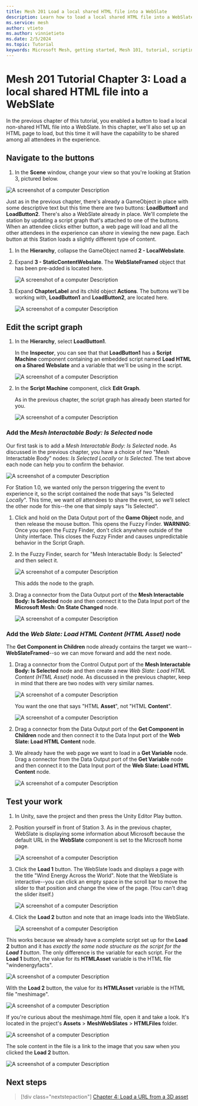 ```yaml
---
title: Mesh 201 Load a local shared HTML file into a WebSlate
description: Learn how to load a local shared HTML file into a WebSlate.
ms.service: mesh
author: vtieto
ms.author: vinnietieto
ms.date: 2/5/2024
ms.topic: Tutorial
keywords: Microsoft Mesh, getting started, Mesh 101, tutorial, scripting, visual scripting, code, coding, interactivity, webslates, HTML
---
```


# Mesh 201 Tutorial Chapter 3: Load a local shared HTML file into a WebSlate

In the previous chapter of this tutorial, you enabled a button to load a local non-shared HTML file into a WebSlate. In this chapter, we'll also set up an HTML page to load, but this time it will have the capability to be shared among all attendees in the experience.

## Navigate to the buttons

1. In the **Scene** window, change your view so that you're looking at Station 3, pictured below.

![A screenshot of a computer Description ](../../../media/mesh-201/032-station-one-one.png)

Just as in the previous chapter, there's already a GameObject in place with some descriptive text but this time there are two buttons: **LoadButton1** and **LoadButton2**. There's also a WebSlate already in place. We'll complete the station by updating a script graph that's attached to one of the buttons. When an attendee clicks either button, a web page will load and all the other attendees in the experience can *share* in viewing the new page. Each button at this Station loads a slightly different type of content.

1. In the **Hierarchy**, collapse the GameObject named **2 - LocalWebslate**.
1. Expand **3 - StaticContentWebslate**. The **WebSlateFramed** object that has been pre-added is located here.

    ![A screenshot of a computer Description ](../../../media/mesh-201/033-slate-in-hierarchy.png)

1. Expand **ChapterLabel** and its child object **Actions**. The buttons we'll be working with, **LoadButton1** and **LoadButton2**, are located here.

    ![A screenshot of a computer Description ](../../../media/mesh-201/034-buttons-in-hierarchy.png)

## Edit the script graph

1. In the **Hierarchy**, select **LoadButton1**.

    In the **Inspector**, you can see that that **LoadButton1** has a **Script Machine** component containing an embedded script named **Load HTML on a Shared Webslate** and a variable that we'll be using in the script.

    ![A screenshot of a computer Description ](../../../media/mesh-201/035-loadbutton1-script-graph.png)

1. In the **Script Machine** component, click **Edit Graph**. 

    As in the previous chapter, the script graph has already been started for you.

    ![A screenshot of a computer Description ](../../../media/mesh-201/037-loadbutton1-script-graph.png)

### Add the *Mesh Interactable Body: Is Selected* node

Our first task is to add a *Mesh Interactable Body: Is Selected* node. As discussed in the previous chapter, you have a choice of *two* "Mesh Interactable Body" nodes: *Is Selected Locally* or *Is Selected*. The text above each node can help you to confirm the behavior.

![A screenshot of a computer Description ](../../../media/mesh-201/027-is-selected-local-or-global.png)

For Station 1.0, we wanted only the person triggering the event to experience it, so the script contained the node that says "Is Selected *Locally*". This time, we want *all* attendees to share the event, so we'll select the other node for this--the one that simply says "Is Selected".

1. Click and hold on the Data Output port of the **Game Object** node, and then release the mouse button. This opens the Fuzzy Finder. **WARNING**: Once you open the Fuzzy Finder, don't click anywhere outside of the Unity interface. This closes the Fuzzy Finder and causes unpredictable behavior in the Script Graph.
1. In the Fuzzy Finder, search for "Mesh Interactable Body: Is Selected" and then select it. 

    ![A screenshot of a computer Description ](../../../media/mesh-201/038-is-selected-menu-item.png)

    This adds the node to the graph.

1. Drag a connector from the Data Output port of the **Mesh Interactable Body: Is Selected** node and then connect it to the Data Input port of the **Microsoft Mesh: On State Changed** node.

    ![A screenshot of a computer Description ](../../../media/mesh-201/039-connect-to-on-state-changed.png)

### Add the *Web Slate: Load HTML Content (HTML Asset)* node

The **Get Component in Children** node already contains the target we want--**WebSlateFramed**--so we can move forward and add the next node.

1. Drag a connector from the Control Output port of the **Mesh Interactable Body: Is Selected** node and then create a new *Web Slate: Load HTML Content (HTML Asset)* node. As discussed in the previous chapter, keep in mind that there are two nodes with very similar names. 

    ![A screenshot of a computer Description ](../../../media/mesh-201/023-load-html-content.png)

    You want the one that says "HTML **Asset**", not "HTML **Content**".

    ![A screenshot of a computer Description ](../../../media/mesh-201/024-node-content-or-asset.png)

1. Drag a connector from the Data Output port of the **Get Component in Children** node and then connect it to the Data Input port of the **Web Slate: Load HTML Content** node.

1. We already have the web page we want to load in a **Get Variable** node. Drag a connector from the Data Output port of the **Get Variable** node and then connect it to the Data Input port of the **Web Slate: Load HTML Content** node.

    ![A screenshot of a computer Description ](../../../media/mesh-201/041-connect-variable-node.png)

## Test your work

1. In Unity, save the project and then press the Unity Editor Play button.

1. Position yourself in front of Station 3. As in the previous chapter, WebSlate is displaying some information about Microsoft because the default URL in the **WebSlate** component is set to the Microsoft home page.

    ![A screenshot of a computer Description ](../../../media/mesh-201/042-station-one-one-with-default-homepage.png)

1. Click the **Load 1** button. The WebSlate loads and displays a page with the title "Wind Energy Across the World". Note that the WebSlate is interactive--you can click an empty space in the scroll bar to move the slider to that position and change the view of the page. (You can't drag the slider itself.)

    ![A screenshot of a computer Description ](../../../media/mesh-201/043-station-one-one-with-html-asset-loaded.png)

1. Click the **Load 2** button and note that an image loads into the WebSlate.

    ![A screenshot of a computer Description ](../../../media/mesh-201/044-station-one-one-with-image-loaded.png)

This works because we already have a complete script set up for the **Load 2** button and it has *exactly the same node structure as the script for the **Load 1** button*. The only difference is the variable for each script. For the **Load 1** button, the value for its **HTMLAsset** variable is the HTML file "windenergyfacts". 

![A screenshot of a computer Description ](../../../media/mesh-201/045-html-file-windenergyfacts.png)

With the **Load 2** button, the value for its **HTMLAsset** variable is the HTML file "meshimage".

![A screenshot of a computer Description ](../../../media/mesh-201/046-html-file-meshimage.png)

If you're curious about the meshimage.html file, open it and take a look. It's located in the project's **Assets** > **MeshWebSlates** > **HTMLFiles** folder.

![A screenshot of a computer Description ](../../../media/mesh-201/047-meshimage-in-folder.png)

The sole content in the file is a link to the image that you saw when you clicked the **Load 2** button.

![A screenshot of a computer Description ](../../../media/mesh-201/048-meshimage-link.png)

## Next steps

> [!div class="nextstepaction"]
> [Chapter 4: Load a URL from a 3D asset](./mesh-201-04-webslate-3.md)
